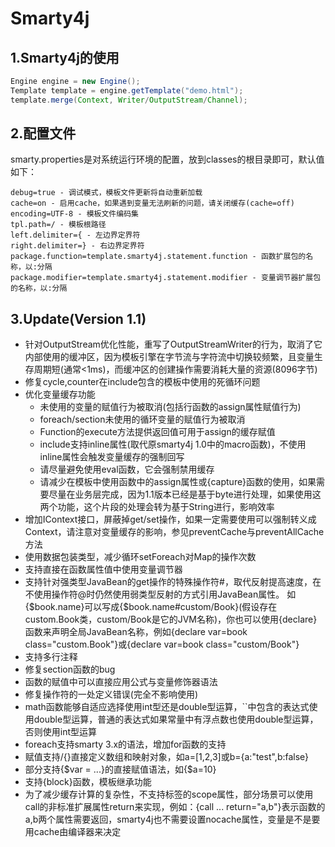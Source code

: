 Smarty4j
========

1.Smarty4j的使用
---------
```java
Engine engine = new Engine();
Template template = engine.getTemplate("demo.html");
template.merge(Context, Writer/OutputStream/Channel);
```
2.配置文件
---------
smarty.properties是对系统运行环境的配置，放到classes的根目录即可，默认值如下：
```shell
debug=true - 调试模式，模板文件更新将自动重新加载
cache=on - 启用cache，如果遇到变量无法刷新的问题，请关闭缓存(cache=off)
encoding=UTF-8 - 模板文件编码集
tpl.path=/ - 模板根路径
left.delimiter={ - 左边界定界符
right.delimiter=} - 右边界定界符
package.function=template.smarty4j.statement.function - 函数扩展包的名称，以:分隔
package.modifier=template.smarty4j.statement.modifier - 变量调节器扩展包的名称，以:分隔
```
3.Update(Version 1.1)
----------
* 针对OutputStream优化性能，重写了OutputStreamWriter的行为，取消了它内部使用的缓冲区，因为模板引擎在字节流与字符流中切换较频繁，且变量生存周期短(通常<1ms)，而缓冲区的创建操作需要消耗大量的资源(8096字节)
* 修复cycle,counter在include包含的模板中使用的死循环问题
* 优化变量缓存功能
	* 未使用的变量的赋值行为被取消(包括行函数的assign属性赋值行为)
	* foreach/section未使用的循环变量的赋值行为被取消
	* Function的execute方法提供返回值可用于assign的缓存赋值
	* include支持inline属性(取代原smarty4j 1.0中的macro函数)，不使用inline属性会触发变量缓存的强制回写
	* 请尽量避免使用eval函数，它会强制禁用缓存
	* 请减少在模板中使用函数中的assign属性或{capture}函数的使用，如果需要尽量在业务层完成，因为1.1版本已经是基于byte进行处理，如果使用这两个功能，这个片段的处理会转为基于String进行，影响效率
* 增加IContext接口，屏蔽掉get/set操作，如果一定需要使用可以强制转义成Context，请注意对变量缓存的影响，参见preventCache与preventAllCache方法
* 使用数据包装类型，减少循环setForeach对Map的操作次数
* 支持直接在函数属性值中使用变量调节器
* 支持针对强类型JavaBean的get操作的特殊操作符#，取代反射提高速度，在不使用操作符@时仍然使用弱类型反射的方式引用JavaBean属性。
如{$book.name}可以写成{$book.name#custom/Book}(假设存在custom.Book类，custom/Book是它的JVM名称)，你也可以使用{declare}函数来声明全局JavaBean名称，例如{declare var=book class="custom.Book"}或{declare var=book class="custom/Book"}
* 支持多行注释
* 修复section函数的bug
* 函数的赋值中可以直接应用公式与变量修饰器语法
* 修复操作符的一处定义错误(完全不影响使用)
* math函数能够自适应选择使用int型还是double型运算，``中包含的表达式使用double型运算，普通的表达式如果常量中有浮点数也使用double型运算，否则使用int型运算
* foreach支持smarty 3.x的语法，增加for函数的支持
* 赋值支持/{}直接定义数组和映射对象，如a=[1,2,3]或b={a:"test",b:false}
* 部分支持{$var = ...}的直接赋值语法，如{$a=10}
* 支持{block}函数，模板继承功能
* 为了减少缓存计算的复杂性，不支持标签的scope属性，部分场景可以使用call的非标准扩展属性return来实现，例如：{call ... return="a,b"}表示函数的a,b两个属性需要返回，smarty4j也不需要设置nocache属性，变量是不是要用cache由编译器来决定

